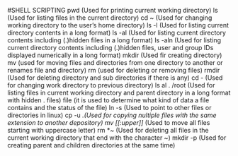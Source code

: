 #SHELL SCRIPTING
pwd (Used for printing current working directory)
ls (Used for listing files in the current directory)
cd ~ (Used for changing working directory to the user’s home directory)
ls -l (Used for listing current directory contents in a long format)
ls -al (Used for listing current directory contents including (.)hidden files in a long format)
ls -aln (Used for listing current directory contents including (.)hidden files, user and group IDs displayed numerically in a long format)
mkdir (Used fir creating directory)
mv (used for moving files and directories from one directory to another or renames file and directory)
rm (used for deleting or removing files)
rmdir (Used for deleting directory and sub directories if there is any)
cd - (Used for changing work directory to previous directory)
ls al . /root (Used for listing files in current working directory and parent directory in a long format with hidden . files)
file (it is used to determine what kind of data a file contains and the status of the file)
ln -s (Used to point to other files or directories in linux)
cp -u *.<file extension>(Used for copying nultiple files with the same extension to another depository)
mv [[:upper]]* <path> (Used to move all files starting with uppercase letter)
rm *~ (Used for deleting all files in the current working directory that end with the character ~)
mkdir -p (Used for creating parent and children directories at the same time)
